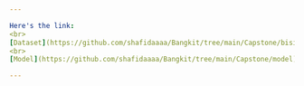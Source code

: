 ```yaml
---

Here's the link:
<br>
[Dataset](https://github.com/shafidaaaa/Bangkit/tree/main/Capstone/bisindo_data)
<br>
[Model](https://github.com/shafidaaaa/Bangkit/tree/main/Capstone/model)

---
```

